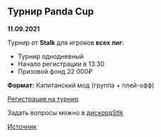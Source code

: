 ## Турнир Panda Cup
__11.09.2021__

Турнир от **Stalk** для игроков **всех лиг**:
* Турнир однодневный
* Начало регистрации в 13:30
* Призовой фонд 22 000₽

**Формат:** Капитанский мод (группа + плей-офф)

[Регистрация на турнир](https://forms.gle/d46eubE8PefyvogP8)

Задать вопросы можно в [дискордStlk](https://discord.gg/stalk)

[Источник](https://vk.com/st_lk?w=wall-41845114_16291)

